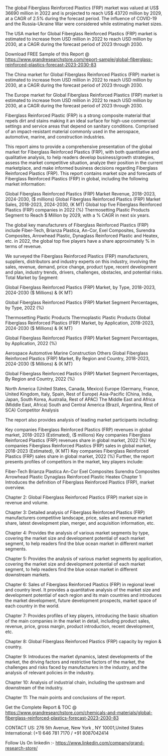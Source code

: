 
The global Fiberglass Reinforced Plastics (FRP) market was valued at US$ 36690 million in 2022 and is projected to reach US$ 43720 million by 2029, at a CAGR of 2.5% during the forecast period. The influence of COVID-19 and the Russia-Ukraine War were considered while estimating market sizes.

The USA market for Global Fiberglass Reinforced Plastics (FRP) market is estimated to increase from USD million in 2022 to reach USD million by 2030, at a CAGR during the forecast period of 2023 through 2030.

Download FREE Sample of this Report @ https://www.grandresearchstore.com/report-sample/global-fiberglass-reinforced-plastics-forecast-2023-2030-83

The China market for Global Fiberglass Reinforced Plastics (FRP) market is estimated to increase from USD million in 2022 to reach USD million by 2030, at a CAGR during the forecast period of 2023 through 2030.

The Europe market for Global Fiberglass Reinforced Plastics (FRP) market is estimated to increase from USD million in 2022 to reach USD million by 2030, at a CAGR during the forecast period of 2023 through 2030.

Fiberglass Reinforced Plastic (FRP) is a strong composite material that repels dirt and stains making it an ideal surface for high-use commercial settings and service areas that depend on sanitary conditions. Comprised of an impact-resistant material commonly used in the aerospace, automotive, marine, and construction industries.

This report aims to provide a comprehensive presentation of the global market for Fiberglass Reinforced Plastics (FRP), with both quantitative and qualitative analysis, to help readers develop business/growth strategies, assess the market competitive situation, analyze their position in the current marketplace, and make informed business decisions regarding Fiberglass Reinforced Plastics (FRP). This report contains market size and forecasts of Fiberglass Reinforced Plastics (FRP) in global, including the following market information:

Global Fiberglass Reinforced Plastics (FRP) Market Revenue, 2018-2023, 2024-2030, ($ millions)
Global Fiberglass Reinforced Plastics (FRP) Market Sales, 2018-2023, 2024-2030, (K MT)
Global top five Fiberglass Reinforced Plastics (FRP) companies in 2022 (%)
Thermosetting Plastic Products Segment to Reach $ Million by 2029, with a % CAGR in next six years.

The global key manufacturers of Fiberglass Reinforced Plastics (FRP) include Fiber-Tech, Brianza Plastica, An-Cor, Exel Composites, Surendra Composites, Arrowhead Plastic, Dynaglass Reinforced Plastic and Heatex, etc. in 2022, the global top five players have a share approximately % in terms of revenue.

We surveyed the Fiberglass Reinforced Plastics (FRP) manufacturers, suppliers, distributors and industry experts on this industry, involving the sales, revenue, demand, price change, product type, recent development and plan, industry trends, drivers, challenges, obstacles, and potential risks. Total Market by Segment:

Global Fiberglass Reinforced Plastics (FRP) Market, by Type, 2018-2023, 2024-2030 ($ Millions) & (K MT)

Global Fiberglass Reinforced Plastics (FRP) Market Segment Percentages, by Type, 2022 (%)

Thermosetting Plastic Products
Thermoplastic Plastic Products
Global Fiberglass Reinforced Plastics (FRP) Market, by Application, 2018-2023, 2024-2030 ($ Millions) & (K MT)

Global Fiberglass Reinforced Plastics (FRP) Market Segment Percentages, by Application, 2022 (%)

Aerospace
Automotive
Marine
Construction
Others
Global Fiberglass Reinforced Plastics (FRP) Market, By Region and Country, 2018-2023, 2024-2030 ($ Millions) & (K MT)

Global Fiberglass Reinforced Plastics (FRP) Market Segment Percentages, By Region and Country, 2022 (%)

North America (United States, Canada, Mexico)
Europe (Germany, France, United Kingdom, Italy, Spain, Rest of Europe)
Asia-Pacific (China, India, Japan, South Korea, Australia, Rest of APAC)
The Middle East and Africa (Middle East, Africa)
South and Central America (Brazil, Argentina, Rest of SCA)
Competitor Analysis

The report also provides analysis of leading market participants including:

Key companies Fiberglass Reinforced Plastics (FRP) revenues in global market, 2018-2023 (Estimated), ($ millions)
Key companies Fiberglass Reinforced Plastics (FRP) revenues share in global market, 2022 (%)
Key companies Fiberglass Reinforced Plastics (FRP) sales in global market, 2018-2023 (Estimated), (K MT)
Key companies Fiberglass Reinforced Plastics (FRP) sales share in global market, 2022 (%)
Further, the report presents profiles of competitors in the market, key players include:

Fiber-Tech
Brianza Plastica
An-Cor
Exel Composites
Surendra Composites
Arrowhead Plastic
Dynaglass Reinforced Plastic
Heatex
Chapter 1: Introduces the definition of Fiberglass Reinforced Plastics (FRP), market overview.

Chapter 2: Global Fiberglass Reinforced Plastics (FRP) market size in revenue and volume.

Chapter 3: Detailed analysis of Fiberglass Reinforced Plastics (FRP) manufacturers competitive landscape, price, sales and revenue market share, latest development plan, merger, and acquisition information, etc.

Chapter 4: Provides the analysis of various market segments by type, covering the market size and development potential of each market segment, to help readers find the blue ocean market in different market segments.

Chapter 5: Provides the analysis of various market segments by application, covering the market size and development potential of each market segment, to help readers find the blue ocean market in different downstream markets.

Chapter 6: Sales of Fiberglass Reinforced Plastics (FRP) in regional level and country level. It provides a quantitative analysis of the market size and development potential of each region and its main countries and introduces the market development, future development prospects, market space of each country in the world.

Chapter 7: Provides profiles of key players, introducing the basic situation of the main companies in the market in detail, including product sales, revenue, price, gross margin, product introduction, recent development, etc.

Chapter 8: Global Fiberglass Reinforced Plastics (FRP) capacity by region & country.

Chapter 9: Introduces the market dynamics, latest developments of the market, the driving factors and restrictive factors of the market, the challenges and risks faced by manufacturers in the industry, and the analysis of relevant policies in the industry.

Chapter 10: Analysis of industrial chain, including the upstream and downstream of the industry.

Chapter 11: The main points and conclusions of the report.

Get the Complete Report & TOC @ https://www.grandresearchstore.com/chemicals-and-materials/global-fiberglass-reinforced-plastics-forecast-2023-2030-83

CONTACT US:
276 5th Avenue, New York , NY 10001,United States
International: (+1) 646 781 7170 / +91 8087042414

Follow Us On linkedin :- https://www.linkedin.com/company/grand-research-store/
